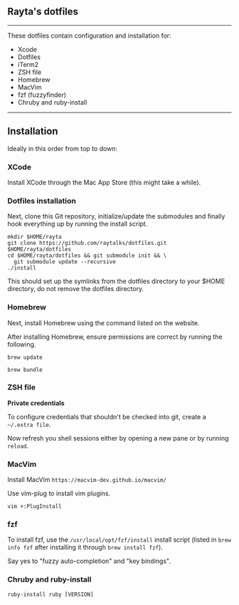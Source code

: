 ## Rayta's dotfiles

***

These dotfiles contain configuration and installation for:

* Xcode 
* Dotfiles
* iTerm2
* ZSH file
* Homebrew
* MacVim
* fzf (fuzzyfinder)
* Chruby and ruby-install

***

## Installation

Ideally in this order from top to down:

### XCode

Install XCode through the Mac App Store (this might take a while).

### Dotfiles installation

Next, clone this Git repository, initialize/update the submodules and finally hook everything up by running the install script.

```
mkdir $HOME/rayta
git clone https://github.com/raytalks/dotfiles.git $HOME/rayta/dotfiles
cd $HOME/rayta/dotfiles && git submodule init && \
  git submodule update --recursive
./install
```

This should set up the symlinks from the dotfiles directory to your $HOME directory, do not remove the dotfiles directory.

### Homebrew

Next, install Homebrew using the command listed on the website.

After installing Homebrew, ensure permissions are correct by running the following.

```
brew update

brew bundle
```

### ZSH file

**Private credentials**

To configure credentials that shouldn't be checked into git, create a `~/.extra file`.

Now refresh you shell sessions either by opening a new pane or by running `reload`.

### MacVim

Install MacVim `https://macvim-dev.github.io/macvim/`

Use vim-plug to install vim plugins.

`vim +:PlugInstall`

### fzf

To install fzf, use the `/usr/local/opt/fzf/install` install script (listed in `brew info fzf` after installing it through `brew install fzf`).

Say yes to "fuzzy auto-completion" and "key bindings".

### Chruby and ruby-install

`ruby-install ruby [VERSION]`




